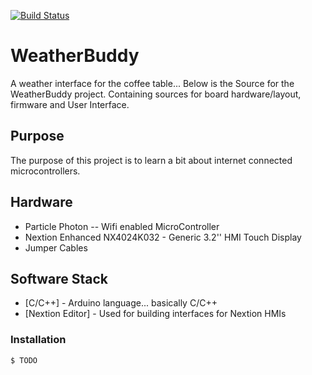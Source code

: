 [![Build Status](https://grahamplata.visualstudio.com/WeatherBuddy/_apis/build/status/WeatherBuddy-CI?branchName=master)](https://grahamplata.visualstudio.com/WeatherBuddy/_build/latest?definitionId=1&branchName=master)

# WeatherBuddy

A weather interface for the coffee table... Below is the Source for the WeatherBuddy project. Containing sources for board hardware/layout, firmware and User Interface.

## Purpose

The purpose of this project is to learn a bit about internet connected microcontrollers.

## Hardware

- Particle Photon -- Wifi enabled MicroController
- Nextion Enhanced NX4024K032 - Generic 3.2'' HMI Touch Display
- Jumper Cables

## Software Stack

- [C/C++] - Arduino language... basically C/C++
- [Nextion Editor] - Used for building interfaces for Nextion HMIs

### Installation

```sh
$ TODO
```

